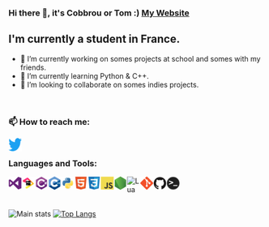 ### Hi there 👋, it's Cobbrou or Tom :) [My Website][website]

<!--
**Cobbrou/cobbrou** is a ✨ _special_ ✨ repository because its `README.md` (this file) appears on your GitHub profile.

Here are some ideas to get you started:

- 🔭 I’m currently working on somes projects at school
- 🌱 I’m currently learning Python
- 👯 I’m looking to collaborate on somes indies projects
- 🤔 I’m looking for help with ...
- 💬 Ask me about ...
- 📫 How to reach me: ...
- 😄 Pronouns: ...
- ⚡ Fun fact: ...
-->
## I'm currently a student in France.
- 🔭 I’m currently working on somes projects at school and somes with my friends.
- 🌱 I’m currently learning Python & C++.
- 👯 I’m looking to collaborate on somes indies projects.
<br>

### 📫 How to reach me: 
[<img align="left" alt="Cobbrou | Twitter" width="26px" src="https://raw.githubusercontent.com/devicons/devicon/2809b567852a4648062a2d3e7c1c531367458c0b/icons/twitter/twitter-original.svg" />][twitter]

<br>

### Languages and Tools:

<img align="left" alt="Visual Studio" width="26px" src="https://raw.githubusercontent.com/devicons/devicon/2809b567852a4648062a2d3e7c1c531367458c0b/icons/visualstudio/visualstudio-plain.svg" />
<img align="left" alt="Jetbrains Tools" width="26px" src="https://raw.githubusercontent.com/devicons/devicon/2809b567852a4648062a2d3e7c1c531367458c0b/icons/jetbrains/jetbrains-original.svg" />
<img align="left" alt="C#" width="26px" src="https://raw.githubusercontent.com/devicons/devicon/2809b567852a4648062a2d3e7c1c531367458c0b/icons/csharp/csharp-original.svg" />
<img align="left" alt="C++" width="26px" src="https://raw.githubusercontent.com/devicons/devicon/2809b567852a4648062a2d3e7c1c531367458c0b/icons/cplusplus/cplusplus-original.svg" />
<img align="left" alt="Python" width="26px" src="https://raw.githubusercontent.com/devicons/devicon/2809b567852a4648062a2d3e7c1c531367458c0b/icons/python/python-original.svg" />
<img align="left" alt="HTML5" width="26px" src="https://raw.githubusercontent.com/devicons/devicon/2809b567852a4648062a2d3e7c1c531367458c0b/icons/html5/html5-original.svg" />
<img align="left" alt="CSS3" width="26px" src="https://raw.githubusercontent.com/devicons/devicon/2809b567852a4648062a2d3e7c1c531367458c0b/icons/css3/css3-original.svg" />
<img align="left" alt="JavaScript" width="26px" src="https://raw.githubusercontent.com/devicons/devicon/2809b567852a4648062a2d3e7c1c531367458c0b/icons/javascript/javascript-original.svg" />
<img align="left" alt="Node.js" width="26px" src="https://raw.githubusercontent.com/devicons/devicon/2809b567852a4648062a2d3e7c1c531367458c0b/icons/nodejs/nodejs-original.svg" />
<img align="left" alt="Lua" width="26px" src="https://upload.wikimedia.org/wikipedia/commons/thumb/c/cf/Lua-Logo.svg/1200px-Lua-Logo.svg.png" />
<img align="left" alt="Git" width="26px" src="https://raw.githubusercontent.com/devicons/devicon/2809b567852a4648062a2d3e7c1c531367458c0b/icons/git/git-original.svg" />
<img align="left" alt="GitHub" width="26px" src="https://raw.githubusercontent.com/devicons/devicon/2809b567852a4648062a2d3e7c1c531367458c0b/icons/github/github-original.svg" />
<img align="left" alt="Terminal" width="26px" src="https://raw.githubusercontent.com/github/explore/80688e429a7d4ef2fca1e82350fe8e3517d3494d/topics/terminal/terminal.png" />


<br />
<br />
<br />

![Main stats](https://github-readme-stats.vercel.app/api?username=Cobbrou&show_icons=true&theme=radical)
[![Top Langs](https://github-readme-stats.vercel.app/api/top-langs/?username=Cobbrou&layout=compact&langs_count=7&theme=radical)](https://github.com/Cobbrou)

[website]: https://cobbrou.github.io
[twitter]: https://twitter.com/cobbrou